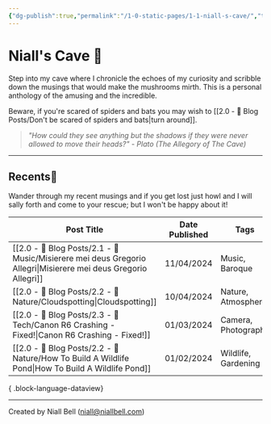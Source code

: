 ```yaml
---
{"dg-publish":true,"permalink":"/1-0-static-pages/1-1-niall-s-cave/","tags":["gardenEntry"],"created":"2024-04-07T21:59:11.083+01:00","updated":"2024-04-14T19:41:56.069+01:00"}
---
```


# Niall's Cave 🦇

Step into my cave where I chronicle the echoes of my curiosity and scribble down the musings that would make the mushrooms mirth. This is a personal anthology of the amusing and the incredible.

Beware, if you're scared of spiders and bats you may wish to [[2.0 - 📝 Blog Posts/Don't be scared of spiders and bats\|turn around]].

> *"How could they see anything but the shadows if they were never allowed to move their heads?"* - *Plato (The Allegory of The Cave)*

---
## Recents📝

Wander through my recent musings and if you get lost just howl and I will sally forth and come to your rescue; but I won't be happy about it!

| Post Title                                                                                                         | Date Published | Tags                |
| ------------------------------------------------------------------------------------------------------------------ | -------------- | ------------------- |
| [[2.0 - 📝 Blog Posts/2.1 - 🎼 Music/Misierere mei deus Gregorio Allegri\|Misierere mei deus Gregorio Allegri]] | 11/04/2024     | Music, Baroque      |
| [[2.0 - 📝 Blog Posts/2.2 - 🌱 Nature/Cloudspotting\|Cloudspotting]]                                            | 10/04/2024     | Nature, Atmosphere  |
| [[2.0 - 📝 Blog Posts/2.3 - 💾 Tech/Canon R6 Crashing - Fixed!\|Canon R6 Crashing - Fixed!]]                    | 01/03/2024     | Camera, Photography |
| [[2.0 - 📝 Blog Posts/2.2 - 🌱 Nature/How To Build A Wildlife Pond\|How To Build A Wildlife Pond]]              | 01/02/2024     | Wildlife, Gardening |

{ .block-language-dataview}


---
Created by Niall Bell (niall@niallbell.com)